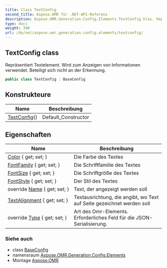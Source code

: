 ```yaml
---
title: Class TextConfig
second_title: Aspose.OMR für .NET-API-Referenz
description: Aspose.OMR.Generation.Config.Elements.TextConfig klas. Repräsentiert Textelement. Wird zum Anzeigen von Informationen verwendet. Beteiligt sich nicht an der Erkennung.
type: docs
weight: 390
url: /de/net/aspose.omr.generation.config.elements/textconfig/
---
```

## TextConfig class

Repräsentiert Textelement. Wird zum Anzeigen von Informationen verwendet. Beteiligt sich nicht an der Erkennung.

```csharp
public class TextConfig : BaseConfig
```

## Konstrukteure

| Name | Beschreibung |
| --- | --- |
| [TextConfig](textconfig/)() | Default_Constructor |

## Eigenschaften

| Name | Beschreibung |
| --- | --- |
| [Color](../../aspose.omr.generation.config.elements/textconfig/color/) { get; set; } | Die Farbe des Textes |
| [FontFamily](../../aspose.omr.generation.config.elements/textconfig/fontfamily/) { get; set; } | Die Schriftfamilie des Textes |
| [FontSize](../../aspose.omr.generation.config.elements/textconfig/fontsize/) { get; set; } | Die Schriftgröße des Textes |
| [FontStyle](../../aspose.omr.generation.config.elements/textconfig/fontstyle/) { get; set; } | Der Stil des Textes |
| override [Name](../../aspose.omr.generation.config.elements/textconfig/name/) { get; set; } | Text, der angezeigt werden soll |
| [TextAlignment](../../aspose.omr.generation.config.elements/textconfig/textalignment/) { get; set; } | Textausrichtung, die angibt, wo Text auf Seite gezeichnet werden soll |
| override [Type](../../aspose.omr.generation.config.elements/textconfig/type/) { get; set; } | Art des Omr-Elements. Erforderliches Feld für die JSON-Serialisierung. |

### Siehe auch

* class [BaseConfig](../../aspose.omr.generation.config/baseconfig/)
* namensraum [Aspose.OMR.Generation.Config.Elements](../../aspose.omr.generation.config.elements/)
* Montage [Aspose.OMR](../../)


